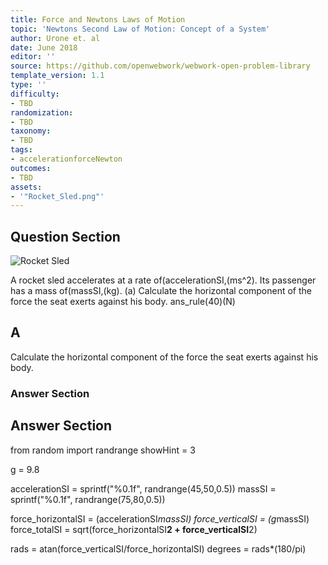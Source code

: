 ```yaml
---
title: Force and Newtons Laws of Motion
topic: 'Newtons Second Law of Motion: Concept of a System'
author: Urone et. al
date: June 2018
editor: ''
source: https://github.com/openwebwork/webwork-open-problem-library
template_version: 1.1
type: ''
difficulty:
- TBD
randomization:
- TBD
taxonomy:
- TBD
tags:
- accelerationforceNewton
outcomes:
- TBD
assets:
- '"Rocket_Sled.png"'
---
```


## Question Section 

![Rocket Sled]("Rocket_Sled.png")

A rocket sled accelerates at a rate of(accelerationSI,(ms^2). Its passenger has a mass of(massSI,(kg). 
(a) Calculate the horizontal component of the force the seat exerts against his body.
ans_rule(40)(N)

## A
Calculate the horizontal component of the force the seat exerts against his body.
### Answer Section


## Answer Section

from random import randrange
showHint = 3

g = 9.8

accelerationSI  = sprintf("%0.1f", randrange(45,50,0.5))
massSI = sprintf("%0.1f", randrange(75,80,0.5))

force_horizontalSI = (accelerationSI*massSI)
force_verticalSI = (g*massSI)
force_totalSI = sqrt(force_horizontalSI**2 + force_verticalSI**2)

rads = atan(force_verticalSI/force_horizontalSI)
degrees = rads*(180/pi)